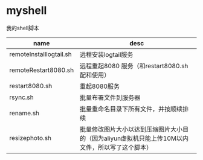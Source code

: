 # myshell
我的shell脚本

| name                    | desc                                                                                            |
|-------------------------|-------------------------------------------------------------------------------------------------|
| remoteInstalllogtail.sh | 远程安装logtail服务                                                                             |
| remoteRestart8080.sh    | 远程重起8080 服务（和restart8080.sh配和使用）                                                   |
| restart8080.sh          | 重起8080服务                                                                                    |
| rsync.sh                | 批量布署文件到服务器                                                                            |
| rename.sh               | 批量重命名目录下所有文件，并按顺续排续                                                          |
| resizephoto.sh          | 批量修改图片大小以达到压缩图片大小目的（因为aliyun虚拟机只能上传10M以内文件，所以写了这个脚本） |
